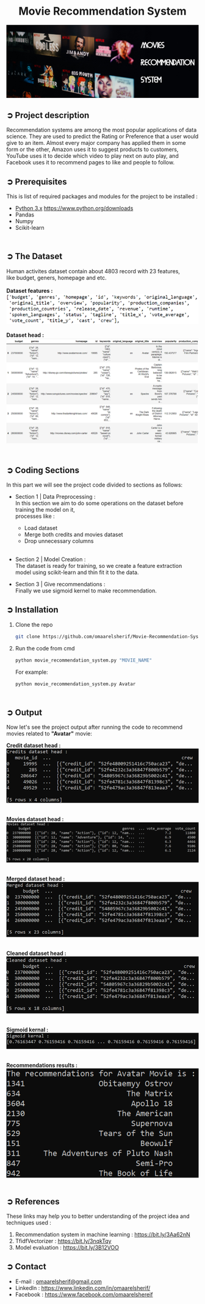 <!-- PROJECT TITLE -->
<h1 align="center">Movie Recommendation System</h1>

<!-- HEADER -->
<p align="center">
  <img src="Images/Movie_Recom_Sys_Header.jpg"/>
</p>

<!-- PROJECT DESCRIPTION -->
## ➲ Project description
Recommendation systems are among the most popular applications of data science.
They are used to predict the Rating or Preference that a user would give to an item.
Almost every major company has applied them in some form or the other, Amazon uses it
to suggest products to customers, YouTube uses it to decide which video to play next on auto play,
and Facebook uses it to recommend pages to like and people to follow.

<!-- PREREQUISTIES -->
## ➲ Prerequisites
This is list of required packages and modules for the project to be installed :
* <a href="https://www.python.org/downloads/" target="_blank">Python 3.x</a>
  <https://www.python.org/downloads>
* Pandas
* Numpy
* Scikit-learn

<!-- THE DATASET -->
## <br>**➲ The Dataset**
Human activites dataset contain about 4803 record with 23 features,<br>
like budget, geners, homepage and etc.<br>
<br>**Dataset features :**<br>
![](Images/Dataset_Columns.png)<br>
<br>**Dataset head :**<br>
![](Images/Dataset_Head.png)

<!-- CODING SECTIONS -->
## <br>**➲ Coding Sections**
In this part we will see the project code divided to sections as follows:
<br>

- Section 1 | Data Preprocessing :<br>
In this section we aim to do some operations on the dataset before training the model on it,
<br>processes like :
  - Load dataset
  - Merge both credits and movies dataset
  - Drop unnecessary columns<br><br>

- Section 2 | Model Creation :<br>
The dataset is ready for training, so we create a feature extraction model using scikit-learn and thin fit it to the data.<br>

- Section 3 | Give recommendations :<br>
Finally we use sigmoid kernel to make recommendation.

<!-- INSTALLATION -->
## ➲ Installation
1. Clone the repo
   ```sh
   git clone https://github.com/omaarelsherif/Movie-Recommendation-System-Using-Machine-Learning.git
   ```
2. Run the code from cmd
   ```sh
   python movie_recommendation_system.py "MOVIE_NAME"
   ```
   For example:
   ```sh
   python movie_recommendation_system.py Avatar
   ```
<!-- OUTPUT -->
## <br>**➲ Output**
Now let's see the project output after running the code to recommend movies related to **"Avatar"** movie:

**Credit dataset head :**<br>
![](/Images/Output_1_Credits_Head.png)<br><br>

**Movies dataset head :**<br>
![](/Images/Output_2_Movies_Head.png)<br><br>

**Merged dataset head :**<br>
![](/Images/Output_3_Merged_Head.png)<br><br>

**Cleaned dataset head :**<br>
![](/Images/Output_4_Cleaned_Head.png)<br><br>

**Sigmoid kernal :**<br>
![](/Images/Output_5_Sigmoid_Kernal.png)<br><br>

**Recommendations results :**<br>
![](/Images/Output_6_Recommendations.png)<br><br>

<!-- REFERENCES -->
## ➲ References
These links may help you to better understanding of the project idea and techniques used :
1. Recommendation system in machine learning : https://bit.ly/3Aa62nN
2. TfidfVectorizer : https://bit.ly/3nqkTqy
3. Model evaluation : https://bit.ly/3B12VOO

<!-- CONTACT -->
## ➲ Contact
- E-mail   : [omaarelsherif@gmail.com](mailto:omaarelsherif@gmail.com)
- LinkedIn : https://www.linkedin.com/in/omaarelsherif/
- Facebook : https://www.facebook.com/omaarelshereif
